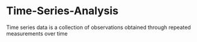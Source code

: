 # Time-Series-Analysis
Time series data is a collection of observations obtained through repeated measurements over time
